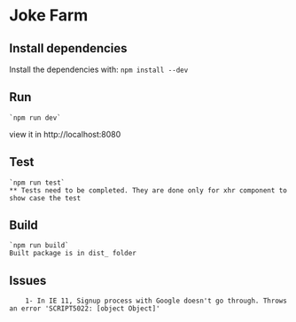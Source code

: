 # Joke Farm

## Install dependencies
Install the dependencies with: `npm install --dev`

## Run
    `npm run dev`
view it in http://localhost:8080

## Test
    `npm run test`
    ** Tests need to be completed. They are done only for xhr component to show case the test

## Build
    `npm run build`
    Built package is in dist_ folder

## Issues
        1- In IE 11, Signup process with Google doesn't go through. Throws an error 'SCRIPT5022: [object Object]'
